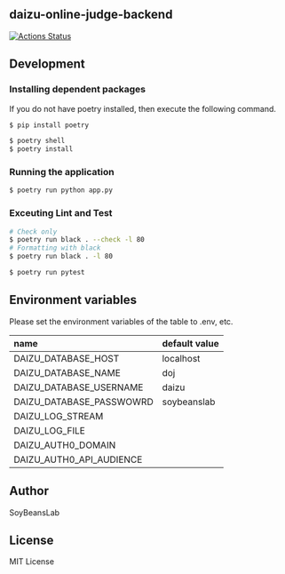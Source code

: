 ## daizu-online-judge-backend

[![Actions Status](https://github.com/SoyBeansLab/daizu-online-judge-backend/workflows/CI/badge.svg?branch=develop)](https://github.com/SoyBeansLab/daizu-online-judge-backend/actions)

## Development

### Installing dependent packages

If you do not have poetry installed, then execute the following command.
```bash
$ pip install poetry
```

```bash
$ poetry shell
$ poetry install
```

### Running the application

```bash
$ poetry run python app.py
```

### Exceuting Lint and Test

```bash
# Check only
$ poetry run black . --check -l 80
# Formatting with black
$ poetry run black . -l 80
```

```bash
$ poetry run pytest
```

## Environment variables
Please set the environment variables of the table to .env, etc.

| name                        | default value | 
| :-------------------------- | :------------ | 
| DAIZU\_DATABASE\_HOST       | localhost     | 
| DAIZU\_DATABASE\_NAME       | doj           | 
| DAIZU\_DATABASE\_USERNAME   | daizu         | 
| DAIZU\_DATABASE\_PASSWOWRD  | soybeanslab   | 
| DAIZU\_LOG\_STREAM          |               | 
| DAIZU\_LOG\_FILE            |               | 
| DAIZU\_AUTH0\_DOMAIN        |               | 
| DAIZU\_AUTH0\_API\_AUDIENCE |               | 

## Author
SoyBeansLab

## License
MIT License
